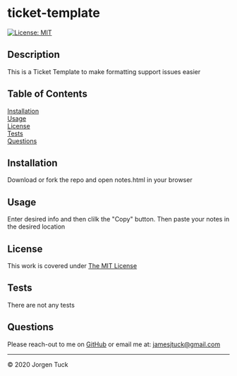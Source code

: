 # ticket-template
[![License: MIT](https://img.shields.io/badge/License-MIT-yellow.svg)](https://opensource.org/licenses/MIT)
## Description

This is a Ticket Template to make formatting support issues easier

## Table of Contents

[Installation](#Installation)<br />
[Usage](#Usage)<br />
[License](#License)<br />
[Tests](#Tests)<br />
[Questions](#Questions)<br />

## Installation

Download or fork the repo and open notes.html in your browser

## Usage

Enter desired info and then clilk the "Copy" button. Then paste your notes in the desired location

## License

This work is covered under [The MIT License](https://opensource.org/licenses/MIT)

## Tests

There are not any tests


## Questions

Please reach-out to me on [GitHub](http://www.github.com/jamesjtuckbc) or email me at: [jamesjtuck@gmail.com](mailto:jamesjtuck@gmail.com)

---
© 2020 Jorgen Tuck
